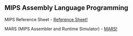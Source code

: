 ## MIPS Assembly Language Programming

MIPS Reference Sheet - [Reference Sheet!](http://www2.engr.arizona.edu/~ece369/Resources/spim/MIPSReference.pdf)

MARS (MIPS Assembler and Runtime Simulator) - [MARS!](http://courses.missouristate.edu/kenvollmar/mars/)

